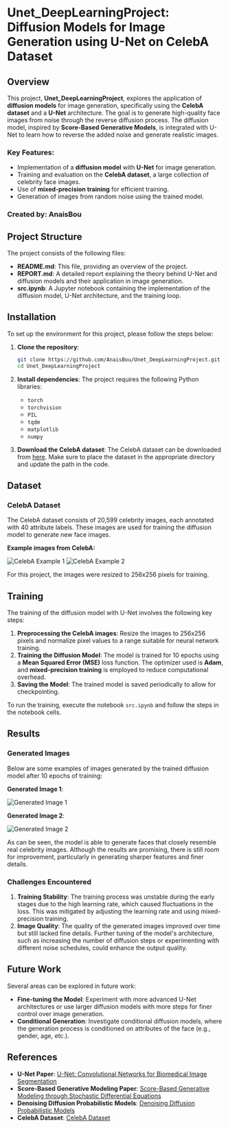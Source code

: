 # Unet_DeepLearningProject: Diffusion Models for Image Generation using U-Net on CelebA Dataset

## Overview
This project, **Unet_DeepLearningProject**, explores the application of **diffusion models** for image generation, specifically using the **CelebA dataset** and a **U-Net** architecture. The goal is to generate high-quality face images from noise through the reverse diffusion process. The diffusion model, inspired by **Score-Based Generative Models**, is integrated with U-Net to learn how to reverse the added noise and generate realistic images.

### Key Features:
- Implementation of a **diffusion model** with **U-Net** for image generation.
- Training and evaluation on the **CelebA dataset**, a large collection of celebrity face images.
- Use of **mixed-precision training** for efficient training.
- Generation of images from random noise using the trained model.

### Created by: **AnaisBou**

## Project Structure

The project consists of the following files:

- **README.md**: This file, providing an overview of the project.
- **REPORT.md**: A detailed report explaining the theory behind U-Net and diffusion models and their application in image generation.
- **src.ipynb**: A Jupyter notebook containing the implementation of the diffusion model, U-Net architecture, and the training loop.

## Installation

To set up the environment for this project, please follow the steps below:

1. **Clone the repository**:
    ```bash
    git clone https://github.com/AnaisBou/Unet_DeepLearningProject.git
    cd Unet_DeepLearningProject
    ```

2. **Install dependencies**:
    The project requires the following Python libraries:
    - `torch`
    - `torchvision`
    - `PIL`
    - `tqdm`
    - `matplotlib`
    - `numpy`


3. **Download the CelebA dataset**:
    The CelebA dataset can be downloaded from [here](https://mmlab.ie.cuhk.edu.hk/projects/CelebA.html). Make sure to place the dataset in the appropriate directory and update the path in the code.

## Dataset

### CelebA Dataset

The CelebA dataset consists of 20,599 celebrity images, each annotated with 40 attribute labels. These images are used for training the diffusion model to generate new face images.

**Example images from CelebA:**

![CelebA Example 1](images/celeba_example_1.png)
![CelebA Example 2](images/celeba_example_2.png)

For this project, the images were resized to 256x256 pixels for training.

## Training

The training of the diffusion model with U-Net involves the following key steps:

1. **Preprocessing the CelebA images**: Resize the images to 256x256 pixels and normalize pixel values to a range suitable for neural network training.
2. **Training the Diffusion Model**: The model is trained for 10 epochs using a **Mean Squared Error (MSE)** loss function. The optimizer used is **Adam**, and **mixed-precision training** is employed to reduce computational overhead.
3. **Saving the Model**: The trained model is saved periodically to allow for checkpointing.

To run the training, execute the notebook `src.ipynb` and follow the steps in the notebook cells.

## Results

### Generated Images

Below are some examples of images generated by the trained diffusion model after 10 epochs of training:

**Generated Image 1**:

![Generated Image 1](generated_images/sample_1.png)

**Generated Image 2**:

![Generated Image 2](generated_images/sample_2.png)

As can be seen, the model is able to generate faces that closely resemble real celebrity images. Although the results are promising, there is still room for improvement, particularly in generating sharper features and finer details.

### Challenges Encountered

1. **Training Stability**: The training process was unstable during the early stages due to the high learning rate, which caused fluctuations in the loss. This was mitigated by adjusting the learning rate and using mixed-precision training.
2. **Image Quality**: The quality of the generated images improved over time but still lacked fine details. Further tuning of the model's architecture, such as increasing the number of diffusion steps or experimenting with different noise schedules, could enhance the output quality.

## Future Work

Several areas can be explored in future work:

- **Fine-tuning the Model**: Experiment with more advanced U-Net architectures or use larger diffusion models with more steps for finer control over image generation.
- **Conditional Generation**: Investigate conditional diffusion models, where the generation process is conditioned on attributes of the face (e.g., gender, age, etc.).

## References

- **U-Net Paper**: [U-Net: Convolutional Networks for Biomedical Image Segmentation](https://arxiv.org/abs/1505.04597)
- **Score-Based Generative Modeling Paper**: [Score-Based Generative Modeling through Stochastic Differential Equations](https://arxiv.org/abs/2011.13456)
- **Denoising Diffusion Probabilistic Models**: [Denoising Diffusion Probabilistic Models](https://arxiv.org/abs/2006.11239)
- **CelebA Dataset**: [CelebA Dataset](https://mmlab.ie.cuhk.edu.hk/projects/CelebA.html)



